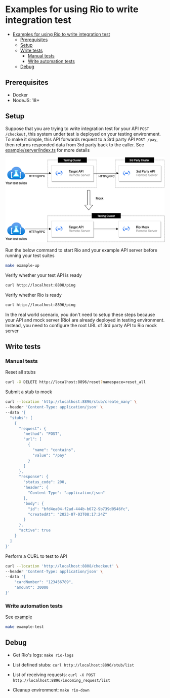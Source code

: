 # Examples for using Rio to write integration test

- [Examples for using Rio to write integration test](#examples-for-using-rio-to-write-integration-test)
  - [Prerequisites](#prerequisites)
  - [Setup](#setup)
  - [Write tests](#write-tests)
    - [Manual tests](#manual-tests)
    - [Write automation tests](#write-automation-tests)
  - [Debug](#debug)

## Prerequisites

- Docker
- NodeJS: 18+

## Setup

Suppose that you are trying to write integration test for your API `POST /checkout`, this system under test is deployed on your testing environment. To make it simple, this API forwards request to a 3rd party API `POST /pay`, then returns responded data from 3rd party back to the caller. See [example/server/index.ts](example/server/index.ts) for more details

![Component](../docs/component.png)

Run the below command to start Rio and your example API server before running your test suites

```bash
make example-up
```

Verify whether your test API is ready 

```bash
curl http://localhost:8808/ping
```

Verify whether Rio is ready 

```bash
curl http://localhost:8896/ping
```

In the real world scenario, you don't need to setup these steps because your API and mock server (Rio) are already deployed in testing environment. Instead, you need to configure the root URL of 3rd party API to Rio mock server

## Write tests

### Manual tests

Reset all stubs 

```bash
curl -X DELETE http://localhost:8896/reset?namespace=reset_all
```

Submit a stub to mock

```bash
curl --location 'http://localhost:8896/stub/create_many' \
--header 'Content-Type: application/json' \
--data '{
  "stubs": [
    {
      "request": {
        "method": "POST",
        "url": [
          {
            "name": "contains",
            "value": "/pay"
          }
        ]
      },
      "response": {
        "status_code": 200,
        "header": {
          "Content-Type": "application/json"
        },
        "body": {
          "id": "bfd4ea04-f2ad-444b-b672-9b739d0546fc",
          "createdAt": "2023-07-03T08:17:24Z"
        }
      },
      "active": true
    }
  ]
}'
```

Perform a CURL to test to API 

```bash
curl --location 'http://localhost:8808/checkout' \
--header 'Content-Type: application/json' \
--data '{
    "cardNumber": "123456789",
    "amount": 30000
}'
```

### Write automation tests

See [example](sdk-install.test.ts)

```bash
make example-test
```

## Debug

- Get Rio's logs: `make rio-logs`

- List defined stubs: `curl http://localhost:8896/stub/list`

- List of receiving requests: `curl -X POST http://localhost:8896/incoming_request/list`

- Cleanup environment: `make rio-down`
